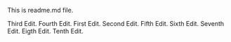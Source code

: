 This is readme.md file.

Third Edit.
Fourth Edit.
First Edit.
Second Edit.
Fifth Edit.
Sixth Edit.
Seventh Edit.
Eigth Edit.
Tenth Edit.
